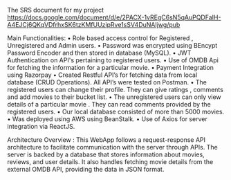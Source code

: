 The SRS document for my project https://docs.google.com/document/d/e/2PACX-1vREgC6sN5qAuPQDFaIH-A4EJCj6QKqVDfrhxSK6tzKMfUUzipRve1sSV4DuNAIjwg/pub

Main Functionalities:
• Role based access control for Registered , Unregistered and Admin users. 
• Password was encrypted using BEncypt Password Encoder and then stored in database (MySQL).
• JWT Authentication on API's pertaining to registered users.
• Use of OMDB Api for fetching the information for a particular movie.
• Payment Integration using Razorpay
• Created Restful API’s for fetching data from local database (CRUD Operations). All API’s were tested on
Postman.
• The registered users can change their profile. They can give ratings , comments and add movies to their bucket
list.
• The unregistered users can only view details of a particular movie . They can read comments provided by the
registered users.
• Our local database consisted of more than 5000 movies.
• Was deployed using AWS using BeanStalk.
• Use of Axios for server integration via ReactJS.

Architecture Overview : 
This WebApp follows a request-response API architecture to facilitate communication with the server through APIs. The server is backed by a database that stores information about movies, reviews, and user details. It also handles fetching movie details from the external OMDB API, providing the data in JSON format.
